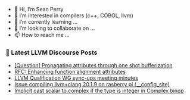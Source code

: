 - 👋 Hi, I’m Sean Perry
- 👀 I’m interested in compilers (c++, COBOL, llvm)
- 🌱 I’m currently learning ...
- 💞️ I’m looking to collaborate on ...
- 📫 How to reach me ...

<!---
s66perry/s66perry is a ✨ special ✨ repository because its `README.md` (this file) appears on your GitHub profile.
You can click the Preview link to take a look at your changes.
--->
### 📕 Latest LLVM Discourse Posts

<!-- DISCOURSE-LLVM:START -->
- [[Question] Propagating attributes through one shot bufferization](https://discourse.llvm.org/t/question-propagating-attributes-through-one-shot-bufferization/88040#post_2)
- [RFC: Enhancing function alignment attributes](https://discourse.llvm.org/t/rfc-enhancing-function-alignment-attributes/88019#post_7)
- [LLVM Qualification WG sync-ups meeting minutes](https://discourse.llvm.org/t/llvm-qualification-wg-sync-ups-meeting-minutes/87148#post_6)
- [Issue compiling llvm+clang 20.1.9 on rasberry pi &lpar;__config_site&rpar;](https://discourse.llvm.org/t/issue-compiling-llvm-clang-20-1-9-on-rasberry-pi-config-site/88055#post_1)
- [Implicit cast scalar to complex if the type is integer in Complex binop](https://discourse.llvm.org/t/implicit-cast-scalar-to-complex-if-the-type-is-integer-in-complex-binop/88047#post_2)
<!-- DISCOURSE-LLVM:END -->
